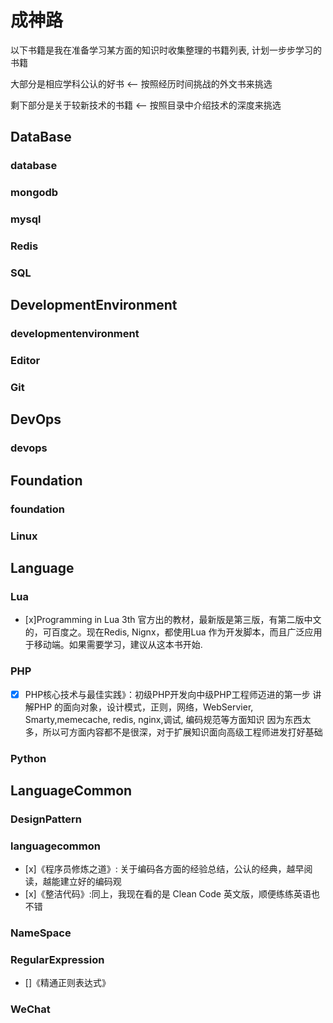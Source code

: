 # 成神路

以下书籍是我在准备学习某方面的知识时收集整理的书籍列表, 计划一步步学习的书籍

大部分是相应学科公认的好书 <-- 按照经历时间挑战的外文书来挑选

剩下部分是关于较新技术的书籍 <-- 按照目录中介绍技术的深度来挑选

## DataBase

### database

### mongodb

### mysql

### Redis

### SQL

## DevelopmentEnvironment

### developmentenvironment

### Editor

### Git

## DevOps

### devops

## Foundation

### foundation

### Linux

## Language

### Lua

- [x]Programming in Lua 3th 官方出的教材，最新版是第三版，有第二版中文的，可百度之。现在Redis, Nignx，都使用Lua
作为开发脚本，而且广泛应用于移动端。如果需要学习，建议从这本书开始.

### PHP

- [x] PHP核心技术与最佳实践》：初级PHP开发向中级PHP工程师迈进的第一步
讲解PHP 的面向对象，设计模式，正则，网络，WebServier, Smarty,memecache, redis, nginx,调试, 编码规范等方面知识
因为东西太多，所以可方面内容都不是很深，对于扩展知识面向高级工程师进发打好基础

### Python

## LanguageCommon

### DesignPattern

### languagecommon

- [x]《程序员修炼之道》: 关于编码各方面的经验总结，公认的经典，越早阅读，越能建立好的编码观
- [x]《整洁代码》:同上，我现在看的是 Clean Code 英文版，顺便练练英语也不错
### NameSpace

### RegularExpression

- []《精通正则表达式》

### WeChat

